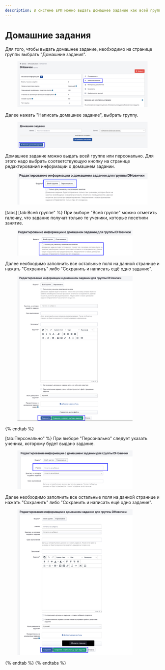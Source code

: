 ```yaml
---
description: В системе ЕРП можно выдать домашнее задание как всей группе, так и персонально
---
```


# Домашние задания

Для того, чтобы выдать домашнее задание, необходимо на странице группы выбрать "Домашние задания".&#x20;

<figure><img src="../../../.gitbook/assets/image (52).png" alt=""><figcaption></figcaption></figure>

Далее нажать "Написать домашнее задание", выбрать группу.&#x20;

<figure><img src="../../../.gitbook/assets/image (53).png" alt=""><figcaption></figcaption></figure>

Домашнее задание можно выдать всей группе или персонально. Для этого надо выбрать соответствующую кнопку на странице редактирования информации о домашнем задании.&#x20;

<figure><img src="../../../.gitbook/assets/image (54).png" alt=""><figcaption></figcaption></figure>



[tabs]
[tab:Всей группе" %}
При выборе "Всей группе" можно отметить галочку, что задание получат только те ученики, которые посетили занятие.&#x20;

<figure><img src="../../../.gitbook/assets/image (57).png" alt="" width="375"><figcaption></figcaption></figure>

Далее необходимо заполнить все остальные поля на данной странице и нажать "Сохранить" либо "Сохранить и написать ещё одно задание".

<figure><img src="../../../.gitbook/assets/image (58).png" alt="" width="375"><figcaption></figcaption></figure>
{% endtab %}

[tab:Персонально" %}
При выборе "Персонально" следует указать ученика, которому будет выдано задание.

<figure><img src="../../../.gitbook/assets/image (59).png" alt="" width="375"><figcaption></figcaption></figure>

Далее необходимо заполнить все остальные поля на данной странице и нажать "Сохранить" либо "Сохранить и написать ещё одно задание".

<figure><img src="../../../.gitbook/assets/image (60).png" alt="" width="375"><figcaption></figcaption></figure>
{% endtab %}
{% endtabs %}
